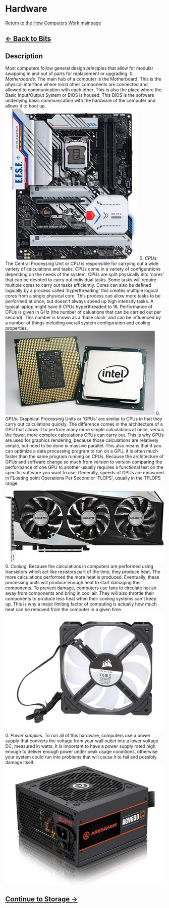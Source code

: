 # Hardware

[Return to the How Computers Work mainpage](https://luger-lab.github.io/coding-tutorials/basic_computing_computers/)

## [&larr; Back to Bits](https://luger-lab.github.io/coding-tutorials/basic_computing_computers/bits/)

## Description
Most computers follow general design principles that allow for modular swapping in and out of parts for replacement or upgrading.
0. *Motherboards.* The main hub of a computer is the Motherboard. This is the physical interface where most other components are connected and allowed to communication with each other. This is also the place where the Basic Input/Output System or BIOS is housed. This BIOS is the software underlying basic communication with the hardware of the computer and allows it to boot up. ![motherboard](motherboard.jpg)
0. *CPUs.* The Central Processing Unit or CPU is responsible for carrying out a wide variety of calculations and tasks. CPUs come in a variety of configurations depending on the needs of the system. CPUs are split physically into 'cores' that can be devoted to carry out individual tasks. Some tasks will require multiple cores to carry out tasks efficiently. Cores can also be defined logically by a process called 'hyperthreading' this creates multiple logical cores from a single physical core. This process can allow more tasks to be performed at once, but doesn't always speed up high intensity tasks. A typical laptop might have 8 CPUs hyperthreaded to 16. Performance of CPUs is given in GHz (the number of caluations that can be carried out per second). This number is known as a 'base clock' and can be influenced by a number of things including overall system configuration and cooling properties. ![cpu](cpu.jpg)
0. *GPUs.* Graphical Processing Units or 'GPUs' are similar to CPUs in that they carry out calculations quickly. The difference comes in the architecture of a GPU that allows it to perform many more simple calculations at once, versus the fewer, more complex calculations CPUs can carry out. This is why GPUs are used for graphics rendering, because those calculations are relatively simple, but need to be done in massive parallel. This also means that if you can optimize a data processing program to run on a GPU, it is often much faster than the same program running on CPUs. Because the architecture of GPUs and software change so much from version to version comparing the performance of one GPU to another usually requires a functional test on the specific software you want to use. Generally, speeds of GPUs are measured in FLoating point Operations Per Second or 'FLOPS', usually in the TFLOPS range. ![gpu](gpu.jpg)
0. *Cooling.* Because the calculations in computers are performed using transistors which act like resistors part of the time, they produce heat. The more calculations performed the more heat is produced. Eventually, these processing units will produce enough heat to start damaging their components. To prevent damage, computers use fans to circulate hot air away from components and bring in cool air. They will also throttle their components to produce less heat when their cooling systems can't keep up. This is why a major limiting factor of computing is actually how much heat can be removed from the computer in a given time. ![fan](fan.jpg)
0. *Power supplies.* To run all of this hardware, computers use a power supply that converts the voltage from your wall outlet into a lower voltage DC, measured in watts. It is important to have a power supply rated high enough to deliver enough power under peak usage conditions, otherwise your system could run into problems that will cause it to fail and possibly damage itself. ![power_supply](power_supply.jpg)

## [Continue to Storage &rarr;](https://luger-lab.github.io/coding-tutorials/basic_computing_computers/storage/)
